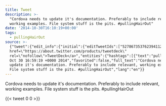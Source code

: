 ```yaml
---
title: Tweet
description: >-
  "Cordova needs to update it's documentation. Preferably to include relevant,
  working examples. File system stuff is the pits. #pullingHairOut"
date: '2014-10-30T16:10:19+00:00'
tags:
  - pullingHairOut
source: >-
  {"tweet":{"edit_info":{"initial":{"editTweetIds":["527867353762394112"],"editableUntil":"2014-10-30T17:59:19.095Z","editsRemaining":"5","isEditEligible":true}},"retweeted":false,"source":"<a
  href=\"https://about.twitter.com/products/tweetdeck\"
  rel=\"nofollow\">TweetDeck</a>","entities":{"hashtags":[{"text":"pullingHairOut","indices":["125","140"]}],"symbols":[],"user_mentions":[],"urls":[]},"display_text_range":["0","140"],"favorite_count":"0","id_str":"527867353762394112","truncated":false,"retweet_count":"0","id":"527867353762394112","created_at":"Thu
  Oct 30 16:59:19 +0000 2014","favorited":false,"full_text":"Cordova needs to
  update it's documentation. Preferably to include relevant, working examples.
  File system stuff is the pits. #pullingHairOut","lang":"en"}}
---
```

Cordova needs to update it's documentation. Preferably to include relevant, working examples. File system stuff is the pits. #pullingHairOut
    
{{< tweet 0 0 >}}
    

